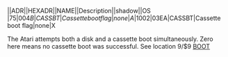 ||ADR||HEXADR||NAME||Description||shadow||OS  
|75|$004B|CASSBT|Cassette boot flag|none|A  
|1002|$03EA|CASSBT|Cassette boot flag|none|X  
  
The Atari attempts both a disk and a cassette boot simultaneously. Zero here means no cassette boot was successful. See location 9/$9 [BOOT](../BOOT/index.md)  
